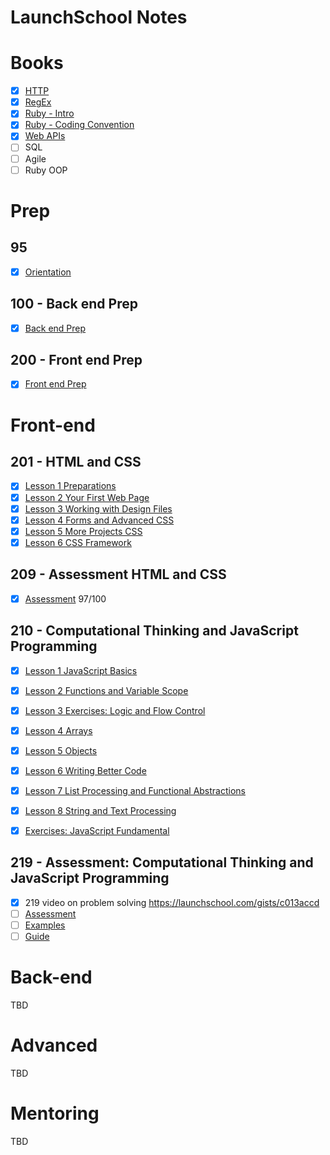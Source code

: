 LaunchSchool Notes
==================

# Books
- [x] [HTTP](notes/_HTTP.md)
- [x] [RegEx](kb/regex/_RegEx.md)
- [x] [Ruby - Intro](notes/_RubyBasics.md)
- [x] [Ruby - Coding Convention](notes/_RubyConvention.md)
- [x] [Web APIs](notes/_WebAPIs.md)
- [ ] SQL
- [ ] Agile
- [ ] Ruby OOP

# Prep 

## 95
- [x] [Orientation](95/_095.md)

## 100 - Back end Prep
- [x] [Back end Prep](100/_100.md)

## 200 - Front end Prep
- [x] [Front end Prep](201/_200.md)

# Front-end

## 201 - HTML and CSS
- [x] [Lesson 1 Preparations](201/lesson1/_201_lesson1.md)
- [x] [Lesson 2 Your First Web Page](201/lesson2/_201_lesson2.md)
- [x] [Lesson 3 Working with Design Files](201/lesson3/_201_lesson3.md)
- [x] [Lesson 4 Forms and Advanced CSS](201/lesson4/_201_lesson4.md)
- [x] [Lesson 5 More Projects CSS](201/lesson5/_201_lesson5.md)
- [x] [Lesson 6 CSS Framework](201/lesson6/_201_lesson6.md)

## 209 - Assessment HTML and CSS
- [x] [Assessment](209/_209.md) 97/100

## 210 - Computational Thinking and JavaScript Programming
- [x] [Lesson 1 JavaScript Basics](210/lesson1/_210_lesson1.md)
- [x] [Lesson 2 Functions and Variable Scope](210/lesson2/_210_lesson2.md)
- [x] [Lesson 3 Exercises: Logic and Flow Control](210/lesson3/_210_lesson3.md)
- [x] [Lesson 4 Arrays](210/lesson4/_210_lesson4.md)
- [x] [Lesson 5 Objects](210/lesson5/_210_lesson5.md)
- [x] [Lesson 6 Writing Better Code](210/lesson6/_210_lesson6.md)
- [x] [Lesson 7 List Processing and Functional Abstractions](210/lesson7/_210_lesson7.md)
- [x] [Lesson 8 String and Text Processing](210/lesson8/_210_lesson8.md)

- [x] [Exercises: JavaScript Fundamental](210/exercises/js_fundamentals.md) 

## 219 - Assessment: Computational Thinking and JavaScript Programming
- [x] 219 video on problem solving https://launchschool.com/gists/c013accd
- [ ] [Assessment](219/_219.md)
- [ ] [Examples](219/example.md)
- [ ] [Guide](219/_guide.md)

# Back-end
TBD

# Advanced
TBD

# Mentoring
TBD
